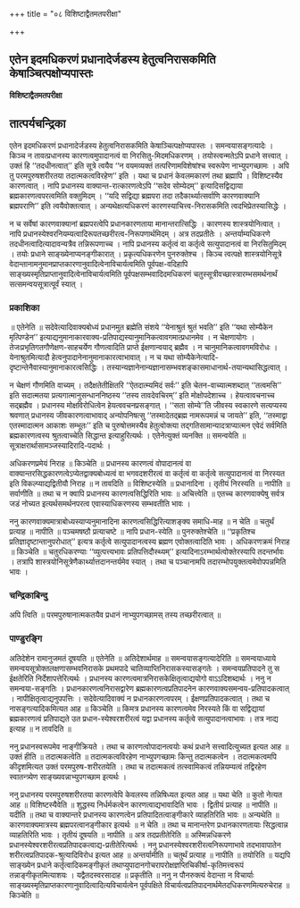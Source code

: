 +++
title = "०८ विशिष्टाद्वैतमतपरीक्षा"

+++


## एतेन इदमधिकरणं प्रधानादेर्जडस्य हेतुत्वनिरासकमिति केषाञ्चित्पक्षोप्यपास्तः

**विशिष्टाद्वैतमतपरीक्षा**

## **तात्पर्यचन्द्रिका**

एतेन इदमधिकरणं प्रधानादेर्जडस्य हेतुत्वनिरासकमिति केषाञ्चित्पक्षोप्यपास्तः । समन्वयासङ्गत्यादेः । किञ्च न तावत्प्रधानस्य कारणत्वमुपादानत्वं वा निरसितु-मिदमधिकरणम् । तयोस्त्वन्मतेऽपि प्रधाने सत्त्वात् । उक्तं हि ‘‘तदधीनत्वात्’’ इति सूत्रे त्वयैव ‘‘न वयमव्यक्तं तत्परिणामविशेषांश्च स्वरूपेण नाभ्युपगच्छामः । अपि तु परमपुरुषशरीरतया तदात्मकत्वविरहेण’’ इति । यथा च प्रधानं केवलमकारणं तथा ब्रह्मापि । विशिष्टस्यैव कारणत्वात् । नापि प्रधानस्य वाक्यान्त-रात्कारणत्वेऽपि ‘‘सदेव सोम्येदम्’’ इत्यादिसद्विद्याया ब्रह्मकारणत्वपरत्वमिति वक्तुमिदम् । ‘‘यदि सद्विद्या ब्रह्मपरा तदा तदैकार्थ्यात्सर्वाणि कारणवाक्यानि ब्रह्मपराणि’’ इति त्वयैवोक्तत्वात् । अन्यथेक्षत्यधिकरणं कारणस्याचित्त्व-निरासकमिति त्वदभिप्रेतस्यासिद्धेः ।

न च सर्वेषां कारणवाक्यानां ब्रह्मपरत्वेपि प्रधानकारणताया मानान्तरात्सिद्धिः । कारणस्य शास्त्रयोनित्वात् । नापि प्रधानस्येश्वरनियम्यत्वादिरूपतच्छरीरत्व-निरूपणार्थमिदम् । अत्र तदप्रतीतेः । अन्तर्याम्यधिकरणे तदधीनत्वादित्यादावन्यत्रैव तन्निरूपणाच्च । नापि प्रधानस्य कर्तृत्वं वा कर्तृत्वे सत्युपादानत्वं वा निरसितुमिदम् । तयोः प्रधाने साङ्ख्येनाप्यनङ्गीकारात् । प्रकृत्यधिकरणेन पुनरुक्तेश्च । किञ्च त्वत्पक्षे शास्त्रयोनिसूत्रे वेदान्तानामनुमानप्राप्तकारणानुवादित्वेनाविचार्यत्वमिति पूर्वपक्ष-वदिहापि साङ्ख्यस्मृतिप्राप्तानुवादित्वेनाविचार्यत्वमिति पूर्वपक्षसम्भवादिदमधिकरणं चतुस्सूत्रीवच्छास्त्रारम्भसमर्थनार्थं सत्समन्वयसूत्रात्पूर्वं स्यात् ।

### **प्रकाशिका**

॥ एतेनेति ॥ सदेवेत्यादिवाक्यबोध्यं प्रधानमुत ब्रह्मेति संशये ‘‘येनाश्रुतं श्रुतं भवति’’ इति ‘‘यथा सोम्यैकेन मृत्पिण्डेन’’ इत्याद्यनुमानाकारवाक्य-प्रतिपाद्यस्यानुमानिकत्वावगमात्प्रधानमेव । न चेक्षणायोगः । तेजःप्रभृतिगतगौणेक्षण-साहचर्येण गौणत्वादिति प्राप्ते ईक्षणान्वयाद् ब्रह्मैव । न चानुमानिकत्वावगमविरोधः । येनाश्रुतमित्यादौ हेत्वनुपादानेनानुमानाकारत्वाभावात् । न च यथा सोम्यैकेनेत्यादि-दृष्टान्तेनैवास्यानुमानाकारत्वसिद्धिः । तस्यान्यज्ञानेनान्यज्ञानासम्भवशङ्कासमाधानार्थ-तयान्यथासिद्धत्वात् ।

न चेक्षणं गौणमिति वाच्यम् । तदैक्षतेतीक्षितरि ‘‘ऐतदात्म्यमिदं सर्वः’’ इति चेतन-वाच्यात्मशब्दात् ‘‘तत्वमसि’’ इति सदात्मतया प्रत्यगात्मानुसन्धाननिष्ठस्य ‘‘तस्य तावदेवचिरम्’’ इति मोक्षोपदेशाच्च । हेयत्वावचनाच्च सद्ब्रह्मैव । प्रधानस्य मोक्षविरोधित्वेन हेयत्ववचनप्रसङ्गात् । ‘‘सता सोम्ये’’ति जीवस्य स्वकारणे सत्यप्यस्य श्रवणात् प्रधानस्य जीवकारणत्वाभावाद् अन्योपनिषत्सु ‘‘तस्मादेतद्ब्रह्म नामरूपमन्नं च जायते’’ इति, ‘‘तस्माद्वा एतस्मादात्मन आकाशः सम्भूतः’’ इति च पुरुषोत्तमस्यैव हेतुत्वोक्त्या तद्गतिसामान्यादत्राप्यात्मन एवेदं सर्वमिति ब्रह्मकारणत्वस्य श्रुतत्वाच्चेति सिद्धान्त इत्याहुरित्यर्थः । एतेनेत्युक्तं व्यनक्ति ॥ समन्वयेति ॥ सूत्राक्षरार्थासामञ्जस्यादिरादि-पदार्थः ।

अधिकरणप्रमेयं निराह ॥ किञ्चेति ॥ प्रधानस्य कारणत्वं वोपादानत्वं वा वाक्यान्तरसिद्धकारणत्वेऽप्येतद्वाक्यबोध्यत्वं वा भगवदशरीरत्वं वा कर्तृत्वं वा कर्तृत्वे सत्युपादानत्वं वा निरस्यत इति विकल्प्याद्यद्वितीयौ निराह ॥ न तावदिति ॥ विशिष्टस्येति ॥ प्रधानादिना । तृतीयं निरस्यति ॥ नापीति ॥ सर्वाणीति ॥ तथा च न क्वापि प्रधानस्य कारणत्वसिद्धिरिति भावः ॥ अचित्त्वेति ॥ एतच्च कारणवाक्येषु सर्वत्र जडं नोच्यत इत्यर्थसमर्थनपरत्व एवास्याधिकरणस्य सम्भवतीति भावः ।

ननु कारणवाक्यमात्राबोध्यस्याप्यनुमानादिना कारणत्वसिद्धिरित्याशङ्क्य समाधि-माह ॥ न चेति ॥ चतुर्थं प्रत्याह ॥ नापीति ॥ पञ्चमषष्ठौ प्रत्याचष्टे ॥ नापि प्रधान-स्येति ॥ पुनरुक्तेश्चेति ॥ ‘‘प्रकृतिश्च प्रतिज्ञादृष्टान्तानुपरोधात्’’ इत्यत्र कर्तृत्वे सत्युपादानत्वस्य ब्रह्मण एवोक्तत्वादिति भावः । अधिकरणक्रमं निराह ॥ किञ्चेति ॥ चतुरधिकरण्याः ‘‘व्युत्पत्त्यभावः प्रतिपत्तिदौस्थ्यम्’’ इत्यादिनाऽरम्भार्थत्वोक्तेरस्यापि तदन्तर्भावः । तत्रापि शास्त्रयोनिसूत्रेणैकार्थ्यात्तदानन्तर्यमेव स्यात् । तथा च पञ्चानामपि तदारम्भोपयुक्तत्वमेवोपपन्नमिति भावः ।

### **चन्द्रिकाबिन्दु**

अपि त्विति ॥ परमपुरुषानात्मकतयैव प्रधानं नाभ्युपगच्छामस् तस्य तच्छरीरत्वात् ॥

### **पाण्डुरङ्गि**

अतिदेशेन रामानुजमतं दूषयति ॥ एतेनेति ॥ अतिदेशार्थमाह ॥ समन्वयासङ्गत्यादेरिति ॥ समन्वयाध्याये समन्वयसूत्रोक्तलक्षणासम्भवनिरासके प्रथमपादे चातिव्याप्तिनिरासकस्यासङ्गतेः । समन्वयप्रतिपादने तु स ईक्षतेरिति निर्देशापत्तेरित्यर्थः । प्रधानस्य कारणत्वमात्रनिरासकेक्षितृत्वाद्ययोगो वाऽऽदिशब्दार्थः । ननु न समन्वया-सङ्गतिः । प्रधानकारणत्वनिरासद्वारेण ब्रह्मकारणत्वप्रतिपादनेन कारणवाक्यसमन्वय-प्रतिपादकत्वात् । नापीक्षितृत्वाद्यनुपपत्तिः । सदेवेत्यादिवाक्यं न प्रधानकारणत्वपरम् । ईक्षणप्रतिपादकत्वात् । तथा च नासङ्गत्यादिकमित्यत आह ॥ किञ्चेति ॥ किमत्र प्रधानस्य कारणत्वमेव निरस्यते किं वा सद्विद्यायां ब्रह्मकारणत्वं प्रतिपाद्यते उत प्रधान-स्येश्वरशरीरत्वं यद्वा प्रधानस्य कर्तृत्वे सत्युपादानत्वाभावः । तत्र नाद्य इत्याह ॥ न तावदिति ॥

ननु प्रधानस्वरूपमेव नाङ्गीक्रियते । तथा च कारणत्वोपादानत्वयोः कथं प्रधाने सत्त्वादित्युच्यत इत्यत आह ॥ उक्तं हीति ॥ तदात्मकत्वेति ॥ तदात्मकत्वविरहेण नाभ्युपगच्छामः किन्तु तदात्मकत्वेन । तदात्मकत्वमपि कीदृशमित्यत उक्तं परमपुरुष-शरीरतयेति । तथा च तदात्मकत्वं तत्स्वामिकत्वं तन्नियम्यत्वं तद्विरहेण स्वातन्त्र्येण साङ्ख्यवन्नाभ्युपगच्छाम इत्यर्थः ।

ननु प्रधानस्य परमपुरुषशरीरतया कारणत्वेपि केवलस्य तन्निषिध्यत इत्यत आह ॥ यथा चेति ॥ कुतो नेत्यत आह ॥ विशिष्टस्यैवेति ॥ शुद्धस्य निर्धर्मकत्वेन कारणत्वाद्यभावादिति भावः । द्वितीयं प्रत्याह ॥ नापीति ॥ यदीति ॥ तथा च वाक्यान्तरे प्रधानस्य कारणत्वेन प्रतिपादितत्वाङ्गीकारे व्याहतिरिति भावः ॥ अन्यथेति ॥ कारणवाक्यमात्रस्य ब्रह्मपरत्वानङ्गीकार इत्यर्थः ॥ न चेति ॥ तथा च मानान्तरेण प्रधानकारणतायाः सिद्धत्वान्न व्याहतिरिति भावः । तृतीयं दूषयति ॥ नापीति ॥ अत्र तदप्रतीतेरिति ॥ अस्मिन्नधिकरणे प्रधानस्येश्वरशरीरत्वप्रतिपादकत्वाद्य-प्रतीतेरित्यर्थः । ननु प्रधानस्येश्वरशरीरत्वनिरूपणाभावे तदभावापातेन शरीरत्वप्रतिपादक-श्रुत्यादिविरोध इत्यत आह ॥ अन्तर्यामीति ॥ चतुर्थं प्रत्याह ॥ नापीति ॥ तयोरिति ॥ यद्यपि साङ्ख्येन प्रधाने कर्तृत्वादिकमङ्गीकृतं तथाप्युपादानगोचरापरोक्षज्ञप्तिचिकीर्षा-कृतिमत्त्वरूपं तन्नाङ्गीकृतमित्याशयः । यद्वैतदस्वरसादाह ॥ प्रकृतीति ॥ ननु न पौनरुक्त्यं वेदान्ता न विचार्याः साङ्ख्यस्मृतिप्राप्तकारणानुवादित्वादित्यविचार्यत्वेन पूर्वपक्षिते विचार्यत्वप्रतिपादनार्थमेतदधिकरणमित्यरुचेराह ॥ किञ्चेति ॥

